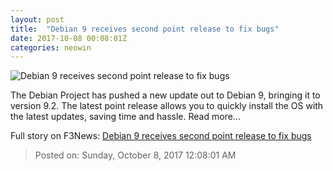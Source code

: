 ```yaml
---
layout: post
title:  "Debian 9 receives second point release to fix bugs"
date: 2017-10-08 00:08:01Z
categories: neowin
---
```


![Debian 9 receives second point release to fix bugs](https://cdn.neow.in/news/images/uploaded/2016/10/1477531930_debian-9-login_story.jpg)

The Debian Project has pushed a new update out to Debian 9, bringing it to version 9.2. The latest point release allows you to quickly install the OS with the latest updates, saving time and hassle. Read more...


Full story on F3News: [Debian 9 receives second point release to fix bugs](http://www.f3nws.com/n/3MvUY)

> Posted on: Sunday, October 8, 2017 12:08:01 AM
